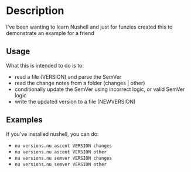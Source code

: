 # Description

I've been wanting to learn Nushell and just for funzies created this
to demonstrate an example for a friend

## Usage

What this is intended to do is to:  
- read a file (VERSION) and parse the SemVer
- read the change notes from a folder (changes | other)
- conditionally update the SemVer using incorrect logic, or valid SemVer logic
- write the updated version to a file (NEWVERSION)

## Examples

If you've installed nushell, you can do:  
- `nu versions.nu ascent VERSION changes`
- `nu versions.nu ascent VERSION other`
- `nu versions.nu semver VERSION changes`
- `nu versions.nu semver VERSION other`